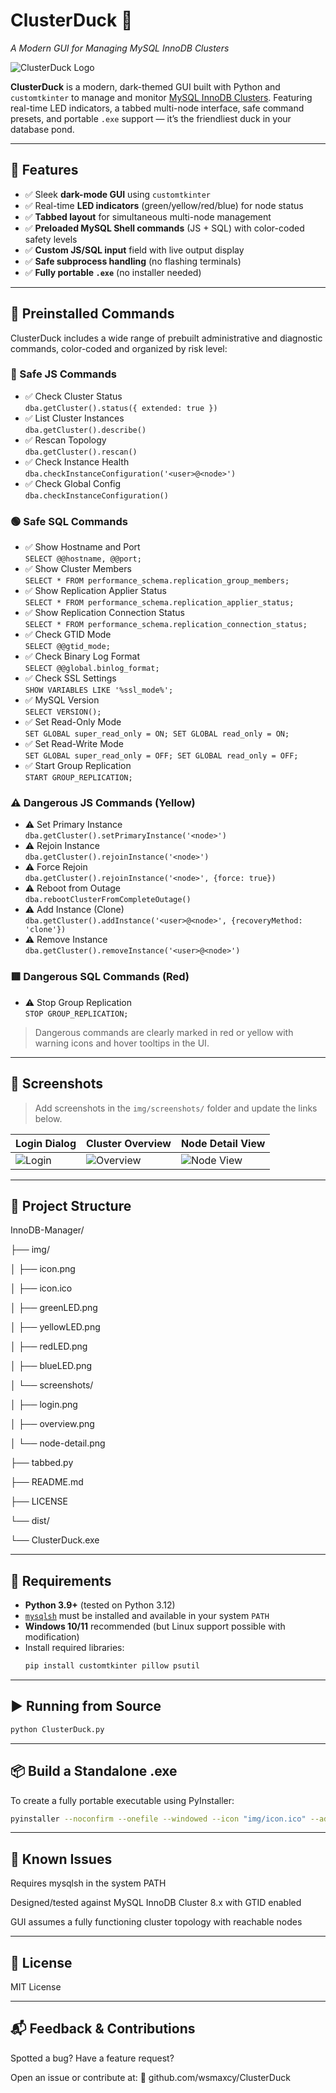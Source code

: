 # ClusterDuck 🐥  
*A Modern GUI for Managing MySQL InnoDB Clusters*

![ClusterDuck Logo](img/overview2.png)

**ClusterDuck** is a modern, dark-themed GUI built with Python and `customtkinter` to manage and monitor [MySQL InnoDB Clusters](https://dev.mysql.com/doc/mysql-shell/8.0/en/). Featuring real-time LED indicators, a tabbed multi-node interface, safe command presets, and portable `.exe` support — it’s the friendliest duck in your database pond.

---

## 🚀 Features

- ✅ Sleek **dark-mode GUI** using `customtkinter`
- ✅ Real-time **LED indicators** (green/yellow/red/blue) for node status
- ✅ **Tabbed layout** for simultaneous multi-node management
- ✅ **Preloaded MySQL Shell commands** (JS + SQL) with color-coded safety levels
- ✅ **Custom JS/SQL input** field with live output display
- ✅ **Safe subprocess handling** (no flashing terminals)
- ✅ **Fully portable `.exe`** (no installer needed)

---

## 🧰 Preinstalled Commands

ClusterDuck includes a wide range of prebuilt administrative and diagnostic commands, color-coded and organized by risk level:

### 🔵 Safe JS Commands
- ✅ Check Cluster Status  
  `dba.getCluster().status({ extended: true })`
- ✅ List Cluster Instances  
  `dba.getCluster().describe()`
- ✅ Rescan Topology  
  `dba.getCluster().rescan()`
- ✅ Check Instance Health  
  `dba.checkInstanceConfiguration('<user>@<node>')`
- ✅ Check Global Config  
  `dba.checkInstanceConfiguration()`

### 🟢 Safe SQL Commands
- ✅ Show Hostname and Port  
  `SELECT @@hostname, @@port;`
- ✅ Show Cluster Members  
  `SELECT * FROM performance_schema.replication_group_members;`
- ✅ Show Replication Applier Status  
  `SELECT * FROM performance_schema.replication_applier_status;`
- ✅ Show Replication Connection Status  
  `SELECT * FROM performance_schema.replication_connection_status;`
- ✅ Check GTID Mode  
  `SELECT @@gtid_mode;`
- ✅ Check Binary Log Format  
  `SELECT @@global.binlog_format;`
- ✅ Check SSL Settings  
  `SHOW VARIABLES LIKE '%ssl_mode%';`
- ✅ MySQL Version  
  `SELECT VERSION();`
- ✅ Set Read-Only Mode  
  `SET GLOBAL super_read_only = ON; SET GLOBAL read_only = ON;`
- ✅ Set Read-Write Mode  
  `SET GLOBAL super_read_only = OFF; SET GLOBAL read_only = OFF;`
- ✅ Start Group Replication  
  `START GROUP_REPLICATION;`

### ⚠️ Dangerous JS Commands (Yellow)
- ⚠️ Set Primary Instance  
  `dba.getCluster().setPrimaryInstance('<node>')`
- ⚠️ Rejoin Instance  
  `dba.getCluster().rejoinInstance('<node>')`
- ⚠️ Force Rejoin  
  `dba.getCluster().rejoinInstance('<node>', {force: true})`
- ⚠️ Reboot from Outage  
  `dba.rebootClusterFromCompleteOutage()`
- ⚠️ Add Instance (Clone)  
  `dba.getCluster().addInstance('<user>@<node>', {recoveryMethod: 'clone'})`
- ⚠️ Remove Instance  
  `dba.getCluster().removeInstance('<user>@<node>')`

### 🟥 Dangerous SQL Commands (Red)
- ⚠️ Stop Group Replication  
  `STOP GROUP_REPLICATION;`

> Dangerous commands are clearly marked in red or yellow with warning icons and hover tooltips in the UI.

---

## 📸 Screenshots

> Add screenshots in the `img/screenshots/` folder and update the links below.

| Login Dialog | Cluster Overview | Node Detail View |
|--------------|------------------|------------------|
| ![Login](img/login.png) | ![Overview](img/overview.png) | ![Node View](img/node-detail.png) |

---

## 📁 Project Structure

InnoDB-Manager/

├── img/

│ ├── icon.png

│ ├── icon.ico

│ ├── greenLED.png

│ ├── yellowLED.png

│ ├── redLED.png

│ ├── blueLED.png

│ └── screenshots/

│ ├── login.png

│ ├── overview.png

│ └── node-detail.png

├── tabbed.py

├── README.md

├── LICENSE

└── dist/

└── ClusterDuck.exe


---

## 🔧 Requirements

- **Python 3.9+** (tested on Python 3.12)
- [`mysqlsh`](https://dev.mysql.com/downloads/shell/) must be installed and available in your system `PATH`
- **Windows 10/11** recommended (but Linux support possible with modification)
- Install required libraries:
  ```bash
  pip install customtkinter pillow psutil

---

## ▶️ Running from Source

```python
python ClusterDuck.py
```

---

## 📦 Build a Standalone .exe

To create a fully portable executable using PyInstaller:

```bash
pyinstaller --noconfirm --onefile --windowed --icon "img/icon.ico" --add-data "img;img/" tabbed.py

```

---

## 🐞 Known Issues

Requires mysqlsh in the system PATH

Designed/tested against MySQL InnoDB Cluster 8.x with GTID enabled

GUI assumes a fully functioning cluster topology with reachable nodes

---

## 📄 License
MIT License

---

## 📬 Feedback & Contributions
Spotted a bug? Have a feature request?

Open an issue or contribute at:
🔗 github.com/wsmaxcy/ClusterDuck